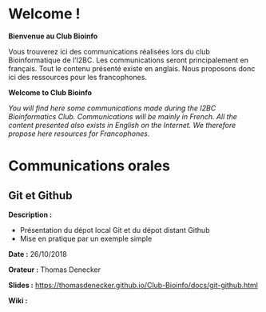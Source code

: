 # Welcome !

**Bienvenue au Club Bioinfo**

Vous trouverez ici des communications réalisées lors du club Bioinformatique de l’I2BC. Les communications seront principalement en français. Tout le contenu présenté existe en anglais. Nous proposons donc ici des ressources pour les francophones.

**Welcome to Club Bioinfo**

*You will find here some communications made during the I2BC Bioinformatics Club. Communications will be mainly in French. All the content presented also exists in English on the Internet. We therefore propose here resources for Francophones.*

# Communications orales

## Git et Github

**Description :**
- Présentation du dépot local Git et du dépot distant Github
- Mise en pratique par un exemple simple

**Date :** 26/10/2018

**Orateur :** Thomas Denecker

**Slides :** https://thomasdenecker.github.io/Club-Bioinfo/docs/git-github.html

**Wiki  :**
